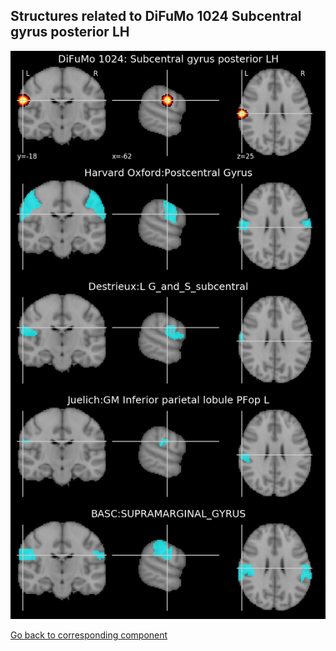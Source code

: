 


## Structures related to DiFuMo 1024 Subcentral gyrus posterior LH

![603](603.jpg "Structures related to DiFuMo 1024 Subcentral gyrus posterior LH")

[Go back to corresponding component](https://parietal-inria.github.io/DiFuMo/1024/html/603.html)
